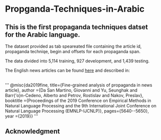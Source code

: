 # Propganda-Techniques-in-Arabic
## This is the first propaganda techniques datset for the Arabic language. 

The dataset provided as tab speareated file containing the article id, propaganda techniqe, begin and offsets for each propaganda span.<br> 

The data divided into 5,114 training, 927 development, and 1,439 testing.<br>

The English news articles can be found [here](https://propaganda.qcri.org/fine-grained-propaganda-emnlp.html) and described in: <br><br>

'''
@misc{da2019fine,
  title={Fine-grained analysis of propaganda in news article}, author ={Da San Martino, Giovanni and Yu, Seunghak and Barr{'o}n-Cedeno, Alberto and Petrov, Rostislav and Nakov, Preslav}, booktitle ={Proceedings of the 2019 Conference on Empirical Methods in Natural Language Processing and the 9th International Joint Conference on Natural Language Processing (EMNLP-IJCNLP)}, pages={5640--5650}, year ={2019}} 
'''

## Acknowledgment

